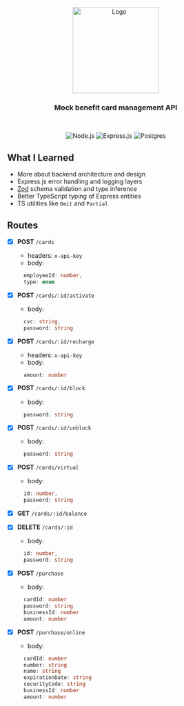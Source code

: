 <div align="center">

  <img src="https://dm0qx8t0i9gc9.cloudfront.net/thumbnails/video/uh59Wh0/videoblocks-credit-card-line-drawing-animation-transparent-vector-motion-graphics-loop-line-drawing-animation-transparent-vector-motion-graphics-loop_riccca7cq_thumbnail-1080_05.png" alt="Logo" width="200">
  
  <h3 align="center">
     Mock benefit card management API
  </h3>
    <br />
  
  <div align="center">

   ![Node.js ](https://img.shields.io/badge/node.js-6DA55F?logo=node.js&logoColor=white&style=for-the-badge)
   ![Express.js](https://img.shields.io/badge/express.js-%23404d59.svg?logo=express&logoColor=%2361DAFB&style=for-the-badge)
   ![Postgres](https://img.shields.io/badge/PostgreSQL-316192?style=for-the-badge&logo=postgresql&logoColor=white)

  </div>
  
</div>

## What I Learned
  
  - More about backend architecture and design
  - Express.js error handling and logging layers 
  - [Zod](https://github.com/colinhacks/zod) schema validation and type inference
  - Better TypeScript typing of Express entities
  - TS utilities like `Omit` and `Partial` 

## Routes

  - [X] **POST** `/cards`
    - headers: `x-api-key`
    - body: 
    ```TypeScript
      employeeId: number,
      type: enum
    ```
  - [X] **POST** `/cards/:id/activate`
    - body: 
    ```TypeScript
      cvc: string,
      password: string
    ```
  - [X] **POST** `/cards/:id/recharge`
    - headers: `x-api-key`
    - body: 
    ```TypeScript
      amount: number
    ```
    
  - [X] **POST** `/cards/:id/block`
    - body: 
    ```TypeScript
      password: string
    ```
  - [X] **POST** `/cards/:id/unblock`
    - body: 
    ```TypeScript
      password: string
    ```
  - [X] **POST** `/cards/virtual`
    - body: 
    ```TypeScript
      id: number,
      password: string
    ```
  - [X] **GET** `/cards/:id/balance`
  - [X] **DELETE** `/cards/:id`
    - body: 
    ```TypeScript
      id: number,
      password: string
    ```

  - [X] **POST** `/purchase`
    - body: 
    ```TypeScript
      cardId: number
      password: string
      businessId: number
      amount: number
    ```
  - [X] **POST** `/purchase/online`
    - body: 
    ```TypeScript
      cardId: number
      number: string
      name: string
      expirationDate: string
      securityCode: string
      businessId: number
      amount: number
    ```
  
  

